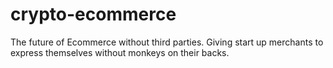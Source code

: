 # crypto-ecommerce
The future of Ecommerce without third parties. Giving start up merchants to express themselves without monkeys on their backs. 
